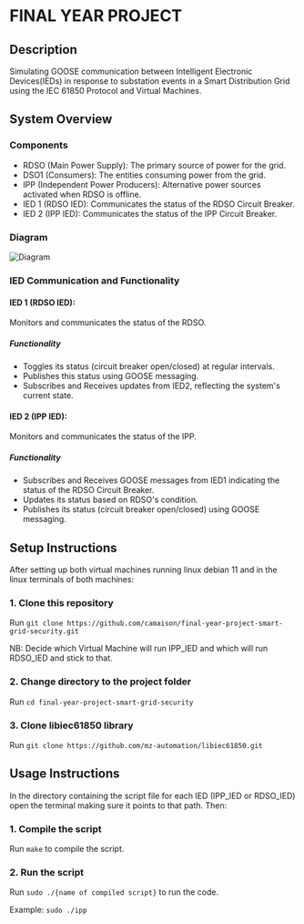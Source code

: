 # FINAL YEAR PROJECT

## Description

Simulating GOOSE communication between Intelligent Electronic Devices(IEDs) in response to substation events in a Smart Distribution Grid using the IEC 61850 Protocol and Virtual Machines.

## System Overview

### Components

- RDSO (Main Power Supply): The primary source of power for the grid.
- DSO1 (Consumers): The entities consuming power from the grid.
- IPP (Independent Power Producers): Alternative power sources activated when RDSO is offline.
- IED 1 (RDSO IED): Communicates the status of the RDSO Circuit Breaker.
- IED 2 (IPP IED): Communicates the status of the IPP Circuit Breaker.

### Diagram

![Diagram](https://github.com/camaison/final-year-project-smart-grid-security/blob/main/images/Use_Case_Diagram.jpg?raw=true)

### IED Communication and Functionality

#### IED 1 (RDSO IED):

Monitors and communicates the status of the RDSO.

##### Functionality

- Toggles its status (circuit breaker open/closed) at regular intervals.
- Publishes this status using GOOSE messaging.
- Subscribes and Receives updates from IED2, reflecting the system's current state.

#### IED 2 (IPP IED):

Monitors and communicates the status of the IPP.

##### Functionality

- Subscribes and Receives GOOSE messages from IED1 indicating the status of the RDSO Circuit Breaker.
- Updates its status based on RDSO's condition.
- Publishes its status (circuit breaker open/closed) using GOOSE messaging.

## Setup Instructions

After setting up both virtual machines running linux debian 11 and in the linux terminals of both machines:

### 1. Clone this repository

Run `git clone https://github.com/camaison/final-year-project-smart-grid-security.git`

NB: Decide which Virtual Machine will run IPP_IED and which will run RDSO_IED and stick to that.

### 2. Change directory to the project folder

Run `cd final-year-project-smart-grid-security`

### 3. Clone libiec61850 library

Run `git clone https://github.com/mz-automation/libiec61850.git`

## Usage Instructions

In the directory containing the script file for each IED (IPP_IED or RDSO_IED) open the terminal making sure it points to that path. Then:

### 1. Compile the script

Run `make` to compile the script.

### 2. Run the script

Run `sudo ./{name of compiled script}` to run the code.

Example: `sudo ./ipp`

